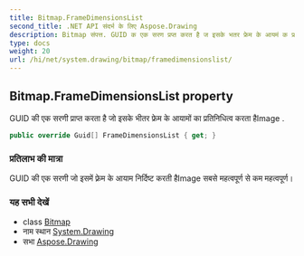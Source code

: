 ```yaml
---
title: Bitmap.FrameDimensionsList
second_title: .NET API संदर्भ के लिए Aspose.Drawing
description: Bitmap संपत्त. GUID क एक सरण प्रप्त करत है ज इसके भतर फ्रेम के आयमं क प्रतनधत्व करत हैImage .
type: docs
weight: 20
url: /hi/net/system.drawing/bitmap/framedimensionslist/
---
```

## Bitmap.FrameDimensionsList property

GUID की एक सरणी प्राप्त करता है जो इसके भीतर फ्रेम के आयामों का प्रतिनिधित्व करता हैImage .

```csharp
public override Guid[] FrameDimensionsList { get; }
```

### प्रतिलाभ की मात्रा

GUID की एक सरणी जो इसमें फ़्रेम के आयाम निर्दिष्ट करती हैImage सबसे महत्वपूर्ण से कम महत्वपूर्ण।

### यह सभी देखें

* class [Bitmap](../)
* नाम स्थान [System.Drawing](../../bitmap/)
* सभा [Aspose.Drawing](../../../)


